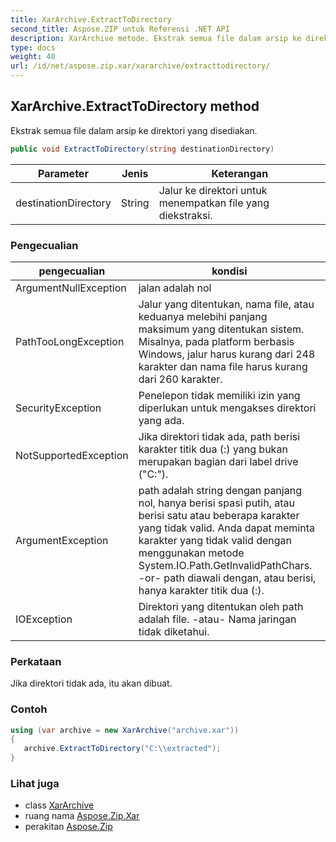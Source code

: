 ```yaml
---
title: XarArchive.ExtractToDirectory
second_title: Aspose.ZIP untuk Referensi .NET API
description: XarArchive metode. Ekstrak semua file dalam arsip ke direktori yang disediakan.
type: docs
weight: 40
url: /id/net/aspose.zip.xar/xararchive/extracttodirectory/
---
```

## XarArchive.ExtractToDirectory method

Ekstrak semua file dalam arsip ke direktori yang disediakan.

```csharp
public void ExtractToDirectory(string destinationDirectory)
```

| Parameter | Jenis | Keterangan |
| --- | --- | --- |
| destinationDirectory | String | Jalur ke direktori untuk menempatkan file yang diekstraksi. |

### Pengecualian

| pengecualian | kondisi |
| --- | --- |
| ArgumentNullException | jalan adalah nol |
| PathTooLongException | Jalur yang ditentukan, nama file, atau keduanya melebihi panjang maksimum yang ditentukan sistem. Misalnya, pada platform berbasis Windows, jalur harus kurang dari 248 karakter dan nama file harus kurang dari 260 karakter. |
| SecurityException | Penelepon tidak memiliki izin yang diperlukan untuk mengakses direktori yang ada. |
| NotSupportedException | Jika direktori tidak ada, path berisi karakter titik dua (:) yang bukan merupakan bagian dari label drive ("C:\"). |
| ArgumentException | path adalah string dengan panjang nol, hanya berisi spasi putih, atau berisi satu atau beberapa karakter yang tidak valid. Anda dapat meminta karakter yang tidak valid dengan menggunakan metode System.IO.Path.GetInvalidPathChars. -or- path diawali dengan, atau berisi, hanya karakter titik dua (:). |
| IOException | Direktori yang ditentukan oleh path adalah file. -atau- Nama jaringan tidak diketahui. |

### Perkataan

Jika direktori tidak ada, itu akan dibuat.

### Contoh

```csharp
using (var archive = new XarArchive("archive.xar")) 
{
   archive.ExtractToDirectory("C:\\extracted");
}
```

### Lihat juga

* class [XarArchive](../)
* ruang nama [Aspose.Zip.Xar](../../xararchive/)
* perakitan [Aspose.Zip](../../../)


